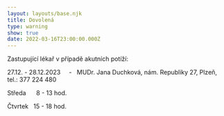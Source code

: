 ```yaml
---
layout: layouts/base.njk
title: Dovolená
type: warning
show: true
date: 2022-03-16T23:00:00.000Z
---
```

Zastupující lékař v případě akutních potíží:

27.12. - 28.12.2023     -   MUDr. Jana Duchková, nám. Republiky 27, Plzeň, tel.: 377 224 480

Středa      8 - 13 hod.

Čtvrtek   15 - 18 hod.